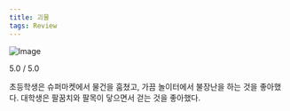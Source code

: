 ```yaml
---
title: 괴물
tags: Review
---
```


![Image](https://github.com/user-attachments/assets/20578a01-7cce-45cb-bcc0-ba413e74e99c)

5.0 / 5.0

초등학생은 슈퍼마켓에서 물건을 훔쳤고, 가끔 놀이터에서 불장난을 하는 것을 좋아했다.
대학생은 팔꿈치와 팔목이 닿으면서 걷는 것을 좋아했다.